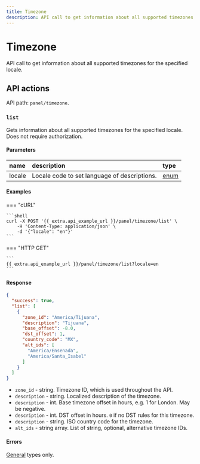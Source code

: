 ```yaml
---
title: Timezone
description: API call to get information about all supported timezones for the specified locale.
---
```


# Timezone

API call to get information about all supported timezones for the specified locale.


## API actions

API path: `panel/timezone`.

### `list`

Gets information about all supported timezones for the specified locale. Does not require authorization.

#### Parameters

| name   | description                                  | type                                                                          |
|:-------|:---------------------------------------------|:------------------------------------------------------------------------------|
| locale | Locale code to set language of descriptions. | [enum](../../user-api/backend-api/getting-started/introduction.md#data-types) |

#### Examples

=== "cURL"

    ```shell
    curl -X POST '{{ extra.api_example_url }}/panel/timezone/list' \
        -H 'Content-Type: application/json' \
        -d '{"locale": "en"}'
    ```

=== "HTTP GET"

    ```
    {{ extra.api_example_url }}/panel/timezone/list?locale=en
    ```

#### Response

```json
{
  "success": true,
  "list": [
    {
      "zone_id": "America/Tijuana",
      "description": "Tijuana",
      "base_offset": -8.0,
      "dst_offset": 1,
      "country_code": "MX",
      "alt_ids": [
        "America/Ensenada",
        "America/Santa_Isabel"
      ]
    }
  ]
}
```

* `zone_id` - string. Timezone ID, which is used throughout the API.
* `description` - string. Localized description of the timezone.
* `description` - int. Base timezone offset in hours, e.g. 1 for London. May be negative.
* `description` - int. DST offset in hours. `0` if no DST rules for this timezone.
* `description` - string. ISO country code for the timezone.
* `alt_ids` - string array. List of string, optional, alternative timezone IDs.

#### Errors

[General](../../user-api/backend-api/getting-started/errors.md#error-codes) types only.
